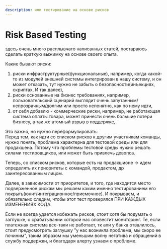 ```yaml
---
description: или тестирование на основе рисков
---
```


# Risk Based Testing



здесь очень много расплывчато написанных статей, постараюсь сделать краткую выжимку на основе своего опыта.&#x20;

Какие бывают риски:

1. риски инфраструктурные(функциональные), например, когда какой-то из модулей внешней системы интегрирован в нашу систему, и он может отказать, тут нужно не забыть о безопасности(инъекциях, скриптах, И так далее),
2. риски основанные на бизнес требованиях, например, пользовательский сценарий выглядит очень запутанным/непрозрачным/долгим или просто непонятно, как по нему идти,
3. от себя добавлю - коммерческие риски, например, не работающая система оплаты товара, может принести очень большие потери бизнесу, а так же атомный взрыв в поддержке,

Это важно, но нужно переформулировать:\
Перед тем, как идти со списком рисков к другим участникам команды, нужно понять, проблема характерна для тестовой среды или для продакшена. Потому что проблемы тестовой среды нужно решать силами тестировщиков, или может быть привлечь девопса.

Теперь, со списком рисков, которые есть на продакшионе -> идем определять их приоритеты с командой, продактом, др заинтересованным лицом.&#x20;

Далее, в зависимости от приоритетов, и того, где находится место подверженное рискам мы решаем каким именно тестированием его покрыть(юнит/интеграционное/приемочное). И покрываем, и обязательно следим, чтобы этот тест проверялся ПРИ КАЖДЫХ ИЗМЕНЕНИЯХ КОДА.&#x20;

Если не всегда удается избежать рисков, стоит хотя бы подумать о заглушке, о срабатывании которой нас оповестит мониторинг. Те, если платежная система все-таки не работает, тк апи у банка отвалилось, стоит предусмотреть заглушку "у нас возникла проблема, мы скоро ее починим", таким образом мы уменьшим волну негатива и обращений в службу поддержки, и благодаря алерту узнаем о проблеме.&#x20;



